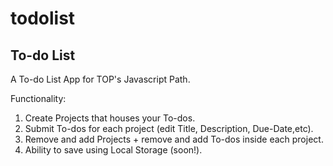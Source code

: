 # todolist
## To-do List

A To-do List App for TOP's Javascript Path.

Functionality:
1. Create Projects that houses your To-dos.
2. Submit To-dos for each project (edit Title, Description, Due-Date,etc).
3. Remove and add Projects + remove and add To-dos inside each project.
4. Ability to save using Local Storage (soon!).